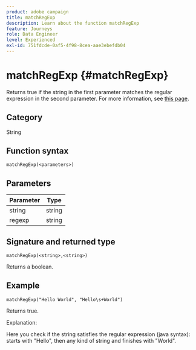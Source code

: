 ```yaml
---
product: adobe campaign
title: matchRegExp
description: Learn about the function matchRegExp
feature: Journeys
role: Data Engineer
level: Experienced
exl-id: 751fdcde-0af5-4f98-8cea-aae3ebefdb04
---
```

# matchRegExp {#matchRegExp}

Returns true if the string in the first parameter matches the regular expression in the second parameter. For more information, see [this page](https://docs.oracle.com/javase/7/docs/api/java/util/regex/Pattern.html).

## Category

String

## Function syntax

`matchRegExp(<parameters>)`

## Parameters

|Parameter|Type|
|--- |--- |
|string|string|
|regexp|string|

## Signature and returned type

`matchRegExp(<string>,<string>)`

Returns a boolean.

## Example

`matchRegExp("Hello World", "Hello\s+World")`

Returns true.

Explanation: 

Here you check if the string satisfies the regular expression (java syntax): starts with "Hello", then any kind of string and finishes with "World".
